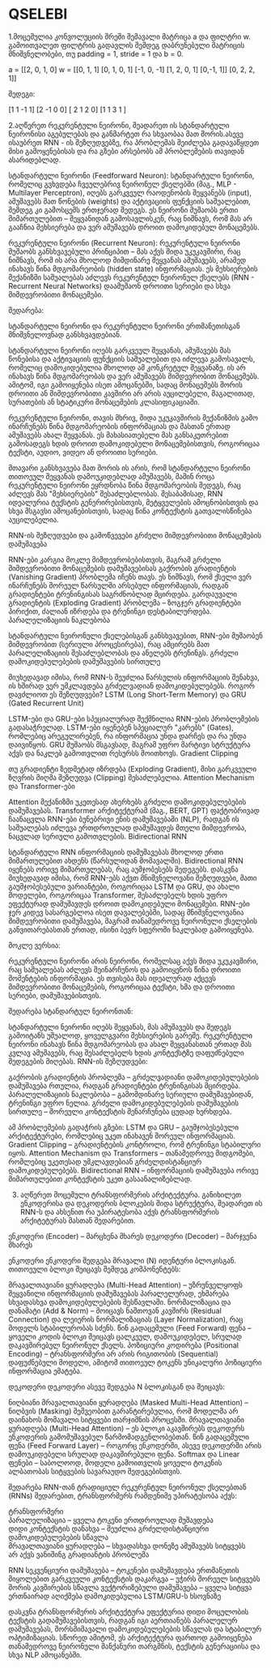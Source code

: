 # QSELEBI
1.მოცემულია კონვოლუციის შრეში შემავალი მატრიცა a და ფილტრი w. გამოითვალეთ ფილტრის გადავლის შემდეგ დაბრუნებული მატრიცის მნიშვნელობები, თუ padding = 1,
stride = 1 და b = 0.

a = [[2, 0, 1, 0]          w = [[0, 1, 1]
     [0, 1, 0, 1]               [-1, 0, -1]
     [1, 2, 0, 1]               [0,-1, 1]] 
     [0, 2, 2, 1]] 



შედეგი:

[1  1  -1  1]
[2  -1  0  0]
[ 2  1  2  0]
[1  1  3  1  ]

2.აღწერეთ რეკურენტული ნეირონი, შეადარეთ ის სტანდარტული ნეირონისი აგებულებას და განმარტეთ რა სხვაობაა მათ შორის.ასევე ისაუბრეთ RNN - ის შეზღუდვებზე, რა პრობლემას შეიძლება  გადავაწყდეთ მისი გამოყენებისას და რა გზები არსებობს ამ პრობლემების თავიდან ასარიდებლად. 

სტანდარტული ნეირონი (Feedforward Neuron):
სტანდარტული ნეირონი, რომელიც გვხვდება ჩვეულებრივ ნეირონულ ქსელებში (მაგ., MLP - Multilayer Perceptron), იღებს გარკვეულ რაოდენობის შეყვანებს (input), ამუშავებს მათ წონების (weights) და აქტივაციის ფუნქციის საშუალებით, შემდეგ კი გამოსცემს ერთჯერად შედეგს. ეს ნეირონი მუშაობს ერთი მიმართულებით – შეყვანიდან გამოსავლისკენ, რაც ნიშნავს, რომ მას არ გააჩნია მეხსიერება და ვერ ამუშავებს დროით დამოკიდებულ მონაცემებს.

რეკურენტული ნეირონი (Recurrent Neuron):
რეკურენტული ნეირონი მუშაობს განსხვავებული პრინციპით – მას აქვს შიდა უკუკავშირი, რაც ნიშნავს, რომ ის არა მხოლოდ მიმდინარე შეყვანას ამუშავებს, არამედ ინახავს წინა მდგომარეობის (hidden state) ინფორმაციას. ეს მეხსიერების მექანიზმი საშუალებას აძლევს რეკურენტულ ნეირონულ ქსელებს (RNN - Recurrent Neural Networks) დაამუშაონ დროითი სერიები და სხვა მიმდევრობითი მონაცემები.


შედარება:

სტანდარტული ნეირონი და რეკურენტული ნეირონი ერთმანეთისგან მნიშვნელოვნად განსხვავდებიან.

სტანდარტული ნეირონი იღებს გარკვეულ შეყვანას, ამუშავებს მას წონებისა და აქტივაციის ფუნქციის საშუალებით და იძლევა გამოსავალს, რომელიც დამოკიდებულია მხოლოდ ამ კონკრეტულ შეყვანაზე. ის არ ინახავს წინა მდგომარეობას და ვერ ამუშავებს მიმდევრობით მონაცემებს. ამიტომ, იგი გამოიყენება ისეთ ამოცანებში, სადაც მონაცემებს შორის დროითი ან მიმდევრობითი კავშირი არ არის აუცილებელი, მაგალითად, სურათების ან სტატიკური მონაცემების კლასიფიკაციაში.

რეკურენტული ნეირონი, თავის მხრივ, შიდა უკუკავშირის მექანიზმის გამო ინარჩუნებს წინა მდგომარეობის ინფორმაციას და მასთან ერთად ამუშავებს ახალ შეყვანას. ეს მახასიათებელი მას განსაკუთრებით გამოსადეგს ხდის დროით დამოკიდებული მონაცემებისთვის, როგორიცაა ტექსტი, აუდიო, ვიდეო ან დროითი სერიები.

მთავარი განსხვავება მათ შორის ის არის, რომ სტანდარტული ნეირონი თითოეულ შეყვანას დამოუკიდებლად ამუშავებს, მაშინ როცა რეკურენტული ნეირონი ეყრდნობა წინა მდგომარეობის შედეგს, რაც აძლევს მას "მეხსიერების" შესაძლებლობას. შესაბამისად, RNN იდეალურია ტექსტის გენერირებისთვის, მეტყველების ამოცნობისთვის და სხვა მსგავსი ამოცანებისთვის, სადაც წინა კონტექსტის გათვალისწინება აუცილებელია.



RNN-ის შეზღუდვები და გამოწვევები
გრძელი მიმდევრობითი მონაცემების დამუშავება

RNN-ები კარგია მოკლე მიმდევრობებისთვის, მაგრამ გრძელი მიმდევრობითი მონაცემების დამუშავებისას გაქრობის გრადიენტის (Vanishing Gradient) პრობლემა იჩენს თავს. ეს ნიშნავს, რომ ქსელი ვერ ინარჩუნებს შორეულ წარსულში არსებულ ინფორმაციას, რადგან გრადიენტები ტრენინგისას საგრძნობლად მცირდება.
გარდაუვალი გრადიენტის (Exploding Gradient) პრობლემა – ზოგჯერ გრადიენტები პირიქით, ძალიან იზრდება და ტრენინგი დესტაბილურდება.
პარალელიზაციის ნაკლებობა

სტანდარტული ნეირონული ქსელებისგან განსხვავებით, RNN-ები მუშაობენ მიმდევრობით (სერიული პროცესირება), რაც ამცირებს მათ პარალელიზაციის შესაძლებლობას და ანელებს ტრენინგს.
გრძელი დამოკიდებულებების დამუშავების სირთულე

მიუხედავად იმისა, რომ RNN-ს შეუძლია წარსულის ინფორმაციის შენახვა, ის ხშირად ვერ უმკლავდება გრძელვადიან დამოკიდებულებებს.
როგორ დავძლიოთ ეს შეზღუდვები?
LSTM (Long Short-Term Memory) და GRU (Gated Recurrent Unit)

LSTM-ები და GRU-ები სპეციალურად შექმნილია RNN-ების პრობლემების გადასაჭრელად.
LSTM-ები იყენებენ სპეციალურ "კარებს" (Gates), რომლებიც არეგულირებენ, რა ინფორმაცია უნდა დარჩეს და რა უნდა დაივიწყოს.
GRU მუშაობს მსგავსად, მაგრამ უფრო მარტივი სტრუქტურა აქვს და ნაკლებ გამოთვლით რესურსს მოითხოვს.
Gradient Clipping

თუ გრადიენტი ზედმეტად იზრდება (Exploding Gradient), მისი გარკვეული ზღვრის მიღმა შეზღუდვა (Clipping) შესაძლებელია.
Attention Mechanism და Transformer-ები

Attention მექანიზმი უკეთესად ახერხებს გრძელი დამოკიდებულებების დამუშავებას.
Transformer არქიტექტურამ (მაგ., BERT, GPT) ფაქტობრივად ჩაანაცვლა RNN-ები ბუნებრივი ენის დამუშავებაში (NLP), რადგან ის საშუალებას იძლევა ერთდროულად დამუშავდეს მთელი მიმდევრობა, ნაცვლად სერიული გამოთვლების.
Bidirectional RNN

სტანდარტული RNN ინფორმაციის დამუშავებას მხოლოდ ერთი მიმართულებით ახდენს (წარსულიდან მომავალში). Bidirectional RNN იყენებს ორივე მიმართულებას, რაც აუმჯობესებს შედეგებს.
დასკვნა
მიუხედავად იმისა, რომ RNN-ებს აქვთ მნიშვნელოვანი შეზღუდვები, მათი გაუმჯობესებული ვარიანტები, როგორიცაა LSTM და GRU, და ახალი მოდელები, როგორიცაა Transformer, შესაძლებელს ხდის უფრო ეფექტურად დამუშავდეს დროით დამოკიდებული მონაცემები. RNN-ები ჯერ კიდევ სასარგებლოა ისეთ დავალებებში, სადაც მნიშვნელოვანია მიმდევრობითი დამუშავება, მაგრამ თანამედროვე ნეირონული ქსელების განვითარებასთან ერთად, ისინი ბევრ სფეროში ნაკლებად გამოიყენება.




მოკლე ვერსია:


რეკურენტული ნეირონი არის ნეირონი, რომელსაც აქვს შიდა უკუკავშირი, რაც საშუალებას აძლევს შეინარჩუნოს და გამოიყენოს წინა დროითი მომენტების ინფორმაცია. ეს თვისება მას იდეალურად აქცევს მიმდევრობითი მონაცემების, როგორიცაა ტექსტი, ხმა და დროითი სერიები, დამუშავებისთვის.

შედარება სტანდარტულ ნეირონთან:

სტანდარტული ნეირონი იღებს შეყვანას, მას ამუშავებს და შედეგს გამოიტანს უშუალოდ, ყოველგვარი მეხსიერების გარეშე.
რეკურენტული ნეირონი ინახავს წინა მდგომარეობას და ახალ შეყვანასთან ერთად მას კვლავ ამუშავებს, რაც შესაძლებელს ხდის კონტექსტზე დაფუძნებული შედეგების მიღებას.
RNN-ის შეზღუდვები:

გაქრობის გრადიენტის პრობლემა – გრძელვადიანი დამოკიდებულებების დამუშავება რთულია, რადგან გრადიენტები ტრენინგისას მცირდება.
პარალელიზაციის ნაკლებობა – გამომდინარე სერიული დამუშავებიდან, ტრენინგი უფრო ნელია.
გრძელი დამოკიდებულებების დამუშავების სირთულე – შორეული კონტექსტის შენარჩუნება ცუდად ხერხდება.

ამ პრობლემების გადაჭრის გზები:
LSTM და GRU – გაუმჯობესებული არქიტექტურები, რომლებიც უკეთ ინახავენ შორეულ ინფორმაციას.
Gradient Clipping – გრადიენტების კონტროლი, რომ ტრენინგი სტაბილური იყოს.
Attention Mechanism და Transformers – თანამედროვე მიდგომები, რომლებიც უკეთესად უმკლავდებიან გრძელდისტანციურ დამოკიდებულებებს.
Bidirectional RNN – ინფორმაციის დამუშავება ორივე მიმართულებით კონტექსტის უკეთ გასაანალიზებლად.




3. აღწერეთ მოცემული ტრანსფორმერის არქიტექტურა.
განიხილეთ ენკოდერისა და დეკოდერის ბლოკების შიდა სტრუქტურა, შეადარეთ ის RNN-ს და ახსენით რა უპირატესობა აქვს ტრანსფორმერის არქიტეტურას მასთან შედარებით.

ენკოდერი (Encoder) – მარცხენა მხარეს
დეკოდერი (Decoder) – მარჯვენა მხარეს

ენკოდერი
ენკოდერი შედგება მრავალი (N) იდენტური ბლოკისგან. თითოეული ბლოკი შეიცავს შემდეგ კომპონენტებს:

მრავალთავიანი ყურადღება (Multi-Head Attention) – უზრუნველყოფს შეყვანილი ინფორმაციის დამუშავებას პარალელურად, ეხმარება სხვადასხვა დამოკიდებულებების შესწავლაში.
ნორმალიზაცია და დანამატი (Add & Norm) – მოიცავს ნაშთოვან კავშირს (Residual Connection) და ლეიერის ნორმალიზაციას (Layer Normalization), რაც მოდელს სტაბილურობას სძენს.
წინ გადაცემული (Feed Forward) ფენა – ყოველი კოდის ბლოკი შეიცავს ცალკეულ, დამოუკიდებელ, სრულად დაკავშირებულ ნეირონულ ქსელს.
პოზიციური კოდირება (Positional Encoding) – ტრანსფორმერი არ არის რიგითობის (Sequential) დაფუძნებული მოდელი, ამიტომ თითოეულ ტოკენს უნიკალური პოზიციური ინფორმაცია ემატება.

დეკოდერი
დეკოდერი ასევე შედგება N ბლოკისგან და შეიცავს:

ნიღბიანი მრავალთავიანი ყურადღება (Masked Multi-Head Attention) – ნიღბვის (Masking) მეშვეობით გარანტირებულია, რომ მოდელმა არ დაინახოს მომავალი სიტყვები თარჯიმნის პროცესში.
მრავალთავიანი ყურადღება (Multi-Head Attention) – ეს ბლოკი აკავშირებს დეკოდერს ენკოდერის გამომუშავებულ წარმომადგენლობებთან.
წინ გადაცემული ფენა (Feed Forward Layer) – როგორც ენკოდერში, ასევე დეკოდერში არის დამოუკიდებელი სრულად დაკავშირებული ფენა.
Softmax და Linear ფენები – საბოლოოდ, მოდელი გამოითვლის ყოველი ტოკენის ალბათობას სიტყვების სავარაუდო შედეგებისთვის.


შედარება RNN-თან
ტრადიციულ რეკურენტულ ნეირონულ ქსელებთან (RNNs) შედარებით, ტრანსფორმერს რამდენიმე უპირატესობა აქვს:


ტრანსფორმერი                                                                                                                                                     
პარალელიზაცია – ყველა ტოკენი ერთდროულად მუშავდება	                                                                
დიდი კონტექსტის დანახვა – შეუძლია გრძელდისტანციური დამოკიდებულებების სწავლა	                          
მრავალთავიანი ყურადღება – სხვადასხვა დონეზე ამუშავებს სიტყვებს	                                                
არ აქვს ვანიშინგ გრადიანტის პრობლემა	                                                                                               


RNN
სეკვენციური დამუშავება – ტოკენები დამუშავდება ერთმანეთის მიყოლებით
გარკვეული კონტექსტის დაკარგვა – უჭირს შორეულ სიტყვებს შორის კავშირების სწავლა
ვექტორიზებული დამუშავება – ყველა სიტყვა ერთნაირად აღიქმება
 დამოკიდებულია LSTM/GRU-ს ხსოვნაზე



დასკვნა
ტრანსფორმერის არქიტექტურა ეფექტურია დიდი მოცულობის ტექსტის გადამუშავებისთვის, რადგან იგი აერთიანებს პარალელურ დამუშავებას, შორსმიმავალი დამოკიდებულებების სწავლას და სტაბილურ ოპტიმიზაციას. სწორედ ამიტომ, ეს არქიტექტურა ფართოდ გამოიყენება თანამედროვე ნეირონული მანქანური თარგმნის, ტექსტის გენერაციისა და სხვა NLP ამოცანებში.

